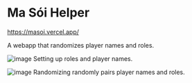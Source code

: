 # Ma Sói Helper
https://masoi.vercel.app/

A webapp that randomizes player names and roles. 

![image](https://user-images.githubusercontent.com/89943158/190882772-822674bf-1302-463c-953b-ea9c331f7f5a.png)
Setting up roles and player names.

![image](https://user-images.githubusercontent.com/89943158/190882778-0c3b5699-b39c-46e4-a794-ce4465c0a5a3.png)
Randomizing randomly pairs player names and roles.
